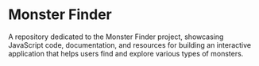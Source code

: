 # Monster Finder

A repository dedicated to the Monster Finder project, showcasing JavaScript code, documentation, and resources for building an interactive application that helps users find and explore various types of monsters.
